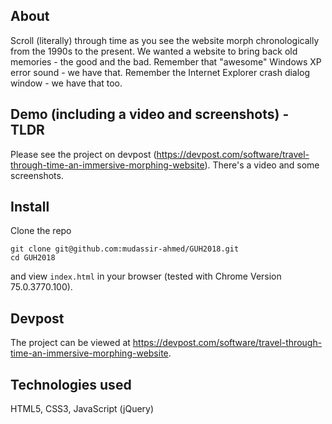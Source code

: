 ## About
Scroll (literally) through time as you see the website morph chronologically from the 1990s to the present. We wanted a website to bring back old memories - the good and the bad. Remember that "awesome" Windows XP error sound - we have that. Remember the Internet Explorer crash dialog window - we have that too.

## Demo (including a video and screenshots) - TLDR
Please see the project on devpost (https://devpost.com/software/travel-through-time-an-immersive-morphing-website). There's a video and some screenshots.

## Install
Clone the repo
```
git clone git@github.com:mudassir-ahmed/GUH2018.git
cd GUH2018
```
and view ```index.html``` in your browser (tested with Chrome Version 75.0.3770.100).

## Devpost
The project can be viewed at https://devpost.com/software/travel-through-time-an-immersive-morphing-website.

## Technologies used
HTML5, CSS3, JavaScript (jQuery)
